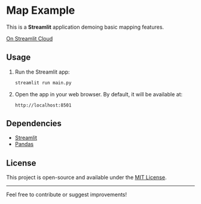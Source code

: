 # Map Example

This is a **Streamlit** application demoing basic mapping features.

[On Streamlit Cloud](https://map-example.streamlit.app/)

## Usage

1. Run the Streamlit app:
   ```bash
   streamlit run main.py
   ```

2. Open the app in your web browser. By default, it will be available at:
   ```
   http://localhost:8501

## Dependencies
- [Streamlit](https://streamlit.io/)
- [Pandas](https://pandas.pydata.org/)

## License

This project is open-source and available under the [MIT License](LICENSE).

---

Feel free to contribute or suggest improvements!